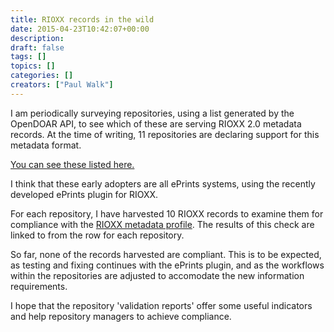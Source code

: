 ```yaml
---
title: RIOXX records in the wild
date: 2015-04-23T10:42:07+00:00
description: 
draft: false
tags: []
topics: []
categories: []
creators: ["Paul Walk"]
---
```


I am periodically surveying repositories, using a list generated by the OpenDOAR API, to see which of these are serving RIOXX 2.0 metadata records. At the time of writing, 11 repositories are declaring support for this metadata format.

[You can see these listed here.](/implementation/)

I think that these early adopters are all ePrints systems, using the recently developed ePrints plugin for RIOXX.

For each repository, I have harvested 10 RIOXX records to examine them for compliance with the [RIOXX metadata profile](/v2-0-final). The results of this check are linked to from the row for each repository.

So far, none of the records harvested are compliant. This is to be expected, as testing and fixing continues with the ePrints plugin, and as the workflows within the repositories are adjusted to accomodate the new information requirements.

I hope that the repository 'validation reports' offer some useful indicators and help repository managers to achieve compliance.

